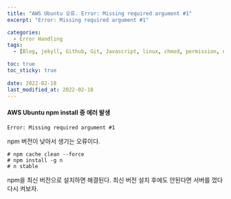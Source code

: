 ```yaml
---
title: "AWS Ubuntu 오류. Error: Missing required argument #1"
excerpt: "Error: Missing required argument #1"

categories:
  - Error Handling
tags:
  - [Blog, jekyll, Github, Git, Javascript, linux, chmod, permission, node.js, 노드js, 자바스크립트, node, npm, npm version]

toc: true
toc_sticky: true
 
date: 2022-02-18
last_modified_at: 2022-02-18
---
```


#### AWS Ubuntu npm install 중 에러 발생
```
Error: Missing required argument #1
```

npm 버전이 낮아서 생기는 오류이다.

```
# npm cache clean --force
# npm install -g n
# n stable
```

npm을 최신 버전으로 설치하면 해결된다.
최신 버전 설치 후에도 안된다면 서버를 껐다 다시 켜보자.
